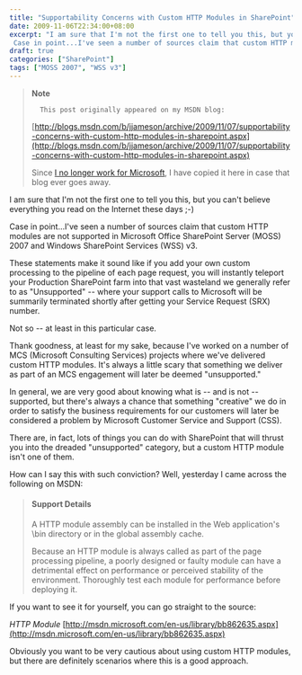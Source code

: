 ```yaml
---
title: "Supportability Concerns with Custom HTTP Modules in SharePoint"
date: 2009-11-06T22:34:00+08:00
excerpt: "I am sure that I'm not the first one to tell you this, but you can't believe everything you read on the Internet these days ;-) 
 Case in point...I've seen a number of sources claim that custom HTTP modules are not supported in Microsoft Office SharePoint..."
draft: true
categories: ["SharePoint"]
tags: ["MOSS 2007", "WSS v3"]
---
```


> **Note**
> 
> 
> 		This post originally appeared on my MSDN blog:  
>   
> 
> 
> [http://blogs.msdn.com/b/jjameson/archive/2009/11/07/supportability-concerns-with-custom-http-modules-in-sharepoint.aspx](http://blogs.msdn.com/b/jjameson/archive/2009/11/07/supportability-concerns-with-custom-http-modules-in-sharepoint.aspx)
> 
> 
> Since
> 		[I no longer work for Microsoft](/blog/jjameson/2011/09/02/last-day-with-microsoft), I have copied it here in case that 
> 		blog ever goes away.


I am sure that I'm not the first one to tell you this, but you can't believe everything you read on the Internet these days ;-)

Case in point...I've seen a number of sources claim that custom HTTP modules are not supported in Microsoft Office SharePoint Server (MOSS) 2007 and Windows SharePoint Services (WSS) v3.

These statements make it sound like if you add your own custom processing to the pipeline of each page request, you will instantly teleport your Production SharePoint farm into that vast wasteland we generally refer to as "Unsupported" -- where your support calls to Microsoft will be summarily terminated shortly after getting your Service Request (SRX) number.

Not so -- at least in this particular case.

Thank goodness, at least for my sake, because I've worked on a number of MCS (Microsoft Consulting Services) projects where we've delivered custom HTTP modules. It's always a little scary that something we deliver as part of an MCS engagement will later be deemed "unsupported."

In general, we are very good about knowing what is -- and is not -- supported, but there's always a chance that something "creative" we do in order to satisfy the business requirements for our customers will later be considered a problem by Microsoft Customer Service and Support (CSS).

There are, in fact, lots of things you can do with SharePoint that will thrust you into the dreaded "unsupported" category, but a custom HTTP module isn't one of them.

How can I say this with such conviction? Well, yesterday I came across the following on MSDN:


> #### Support Details
> 
> A HTTP module assembly can be installed in the Web application's \bin 
> 	directory or in the global assembly cache.
> 
> Because an HTTP module is always called as part of the page processing 
> 	pipeline, a poorly designed or faulty module can have a detrimental effect 
> 	on performance or perceived stability of the environment. Thoroughly test 
> 	each module for performance before deploying it.


If you want to see it for yourself, you can go straight to the source:

<cite>HTTP Module</cite>
[http://msdn.microsoft.com/en-us/library/bb862635.aspx](http://msdn.microsoft.com/en-us/library/bb862635.aspx)


Obviously you want to be very cautious about using custom HTTP modules, but there are definitely scenarios where this is a good approach.

